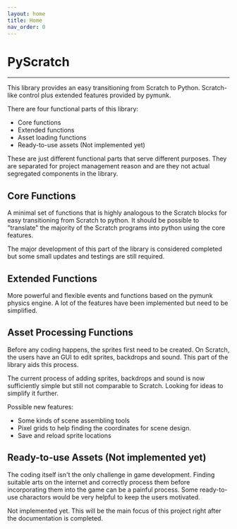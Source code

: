 ```yaml
---
layout: home
title: Home
nav_order: 0
---
```

# PyScratch
---
This library provides an easy transitioning from Scratch to Python. Scratch-like control plus extended features provided by pymunk. 

There are four functional parts of this library:
- Core functions
- Extended functions
- Asset loading functions
- Ready-to-use assets (Not implemented yet)

These are just different functional parts that serve different purposes. They are separated for project management reason and are they not actual segregated components in the library. 

## Core Functions
A minimal set of functions that is highly analogous to the Scratch blocks for easy transitioning from Scratch to python. It should be possible to "translate" the majority of the Scratch programs into python using the core features.  

The major development of this part of the library is considered completed but some small updates and testings are still required. 


## Extended Functions
More powerful and flexible events and functions based on the pymunk physics engine. A lot of the features have been implemented but need to be simplified. 


## Asset Processing Functions 
Before any coding happens, the sprites first need to be created. On Scratch, the users have an GUI to edit sprites, backdrops and sound. This part of the library aids this process. 

The current process of adding sprites, backdrops and sound is now sufficiently simple but still not comparable to Scratch. Looking for ideas to simplify it further. 

Possible new features: 
- Some kinds of scene assembling tools
- Pixel grids to help finding the coordinates for scene design. 
- Save and reload sprite locations 

## Ready-to-use Assets (Not implemented yet)
The coding itself isn't the only challenge in game development. Finding suitable arts on the internet and correctly process them before incorporating them into the game can be a painful process. Some ready-to-use charactors would be very helpful to keep the users motivated. 


Not implemented yet. This will be the main focus of this project right after the documentation is completed. 

